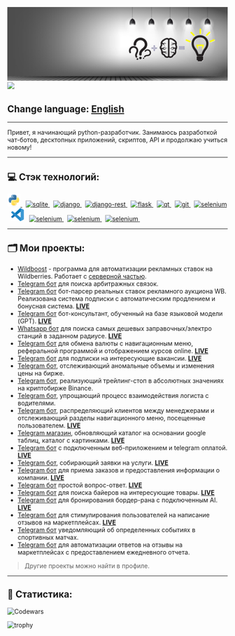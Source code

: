 
![MasterHead](static/banner.png)
![](https://komarev.com/ghpvc/?username=dyanashek)
## Change language: [English](README.en.md)
***
Привет, я начинающий python-разработчик. Занимаюсь разработкой чат-ботов, десктопных приложений, скриптов, API и продолжаю учиться новому!
***
## 💻 Стэк технологий:
<p align="left">
  <a href="https://www.python.org" target="_blank" rel="noreferrer"> 
    <img src="https://raw.githubusercontent.com/devicons/devicon/master/icons/python/python-original.svg" alt="python" width="30" height="30"/> 
  </a>&nbsp; 
  <a href="https://www.sqlite.org/" target="_blank" rel="noreferrer"> 
    <img src="https://www.vectorlogo.zone/logos/sqlite/sqlite-icon.svg" alt="sqlite" width="30" height="30"/> 
  </a>&nbsp;
  <a href="https://www.djangoproject.com/" target="_blank" rel="noreferrer">
    <img src="https://cdn.worldvectorlogo.com/logos/django.svg" alt="django" width="30" height="30"/> 
  </a>&nbsp;
  <a href="https://www.djangoproject.com/" target="_blank" rel="noreferrer">
    <img src="https://media.slid.es/uploads/708405/images/4005243/django_rest_500x500.png" alt="django-rest" width="33" height="33"/> 
  </a>&nbsp;
  <a href="https://flask.palletsprojects.com/" target="_blank" rel="noreferrer"> 
    <img src="https://www.vectorlogo.zone/logos/pocoo_flask/pocoo_flask-icon.svg" alt="flask" width="30" height="30"/> 
  </a>&nbsp;
  <a href="https://www.qt.io/" target="_blank" rel="noreferrer">
    <img src="https://upload.wikimedia.org/wikipedia/commons/0/0b/Qt_logo_2016.svg" alt="qt" width="30" height="30"/> 
  </a>&nbsp;
  <a href="https://git-scm.com/" target="_blank" rel="noreferrer"> 
    <img src="https://www.vectorlogo.zone/logos/git-scm/git-scm-icon.svg" alt="git" width="30" height="30"/> 
  </a>&nbsp;
  <a href="https://www.selenium.dev" target="_blank" rel="noreferrer"> 
    <img src="https://raw.githubusercontent.com/detain/svg-logos/780f25886640cef088af994181646db2f6b1a3f8/svg/selenium-logo.svg" alt="selenium" width="30" height="30"/> 
  </a>&nbsp;  
  <a target="_blank" rel="noreferrer"> 
    <img src="static/vscode.png" alt="vscode" width="30" height="30"/> 
  </a>&nbsp;
  <a href="https://www.selenium.dev" target="_blank" rel="noreferrer"> 
    <img src="https://www.vectorlogo.zone/logos/redis/redis-icon.svg" alt="selenium" width="30" height="30"/> 
  </a>&nbsp;
  <a href="https://www.selenium.dev" target="_blank" rel="noreferrer"> 
    <img src="https://www.vectorlogo.zone/logos/mongodb/mongodb-icon.svg" alt="selenium" width="30" height="30"/> 
  </a>&nbsp;
  <a href="https://www.selenium.dev" target="_blank" rel="noreferrer"> 
    <img src="https://www.vectorlogo.zone/logos/postgresql/postgresql-icon.svg" alt="selenium" width="30" height="30"/> 
  </a>&nbsp; 
</p>


***
## 🗂 Мои проекты:
- [Wildboost](https://github.com/dyanashek/Wildboost-app) - программа для автоматизации рекламных ставок на Wildberries. Работает с [серверной частью](https://github.com/dyanashek/Wildboost-api).
- [Telegram бот](https://github.com/dyanashek/Arbitrage_bot) для поиска арбитражных связок.
- [Telegram бот](https://github.com/dyanashek/WB-prices-parser) бот-парсер реальных ставок рекламного аукциона WB. Реализована система подписки с автоматическим продлением и бонусная система. **[LIVE](https://t.me/WildBoost_bot)**
- [Telegram бот](https://github.com/dyanashek/Gpt-bot) бот-консультант, обученный на базе языковой модели (GPT). **[LIVE](https://t.me/Inside_company_Bot)**
- [Whatsapp бот](https://github.com/dyanashek/Fuel-electric-stations) для поиска самых дешевых заправочных/электро станций в заданном радиусе. **[LIVE](https://wa.me/+393516886218)**
- [Telegram бот](https://github.com/dyanashek/Thailand-exchange) для обмена валюты с навигационным меню, реферальной программой и отображением курсов online. **[LIVE](https://t.me/XChange_money_bot)**
- [Telegram бот](https://github.com/dyanashek/job-notifier) для подписки на интересующие вакансии. **[LIVE](https://t.me/nadomnik_subscription_bot)**
- [Telegram бот](https://github.com/dyanashek/Tinkoff-exchange-anomalies), отслеживающий аномальные объемы и изменения цены на бирже.
- [Telegram бот](https://github.com/dyanashek/Binance_trailing-stop_bot), реализующий трейлинг-стоп в абсолютных значениях на криптобирже Binance.
- [Telegram бот](https://github.com/dyanashek/Logistic-bot), упрощающий процесс взаимодействия логиста с водителями.
- [Telegram бот](https://github.com/dyanashek/China-travel), распределяющий клиентов между менеджерами и отслеживающий разделы навигационного меню, посещенные пользователем. **[LIVE](https://t.me/ChinaTrevel_bot)**
- [Telegram магазин](https://github.com/dyanashek/Telegram-shop-bot), обновляющий каталог на основании google таблиц, каталог с картинками. **[LIVE](https://t.me/Two2Lives_bot)**
- [Telegram бот](https://github.com/dyanashek/Web-app-bot) с подключенным веб-приложением и telegram оплатой. **[LIVE](https://t.me/Inside_StoreBot)**
- [Telegram бот](https://github.com/dyanashek/Taro-bot), собирающий заявки на услуги. **[LIVE](https://t.me/yakovleva_anna_taro_bot)**
- [Telegram бот](https://github.com/dyanashek/Outfit-shop) для приема заказов и предоставления информации о компании. **[LIVE](https://t.me/outfit_item_bot)**
- [Telegram бот](https://github.com/dyanashek/Visa-consulting-bot) простой вопрос-ответ. **[LIVE](https://t.me/spain_pomogator_bot)**
- [Telegram бот](https://github.com/dyanashek/Seller2Buyer) для поиска байеров на интересующие товары. **[LIVE](https://t.me/seller2buyer_bot)**
- [Telegram бот](https://github.com/dyanashek/Border-run) для бронирования бордер-рана с подключенным AI. **[LIVE](https://t.me/XChange_border_bot)**
- [Telegram бот](https://github.com/dyanashek/Marketplace-reviews) для стимулирования пользователей на написание отзывов на маркетплейсах. **[LIVE](https://t.me/Mobile_Beauty_Bot)**
- [Telegram бот](https://github.com/dyanashek/Sport_parser) уведомляющий об определенных событиях в спортивных матчах.
- [Telegram бот](https://github.com/dyanashek/Answer-wb-reviews) для автоматизации ответов на отзывы на маркетплейсах с предоставлением ежедневного отчета.

>Другие проекты можно найти в профиле.
***
## 📝 Статистика:
![Codewars](https://www.codewars.com/users/dyanashek/badges/large)


![trophy](https://github-profile-trophy.vercel.app/?username=dyanashek&theme=onedark&title=Commits,Repositories,Followers&margin-w=15&margin-h=15)

